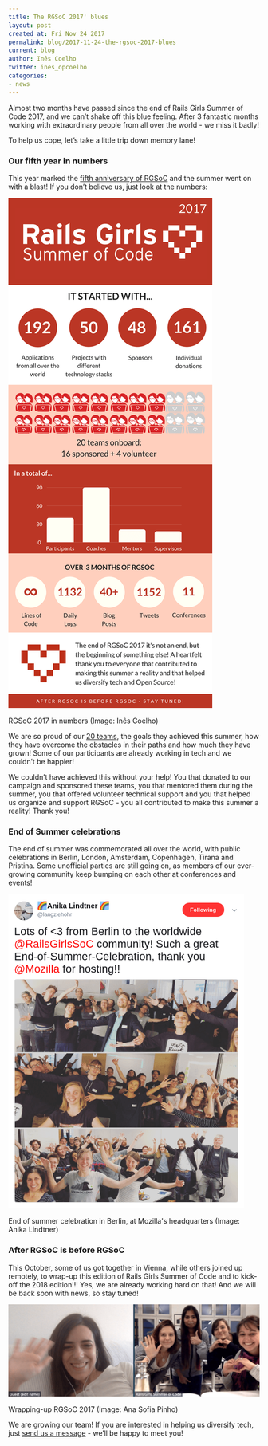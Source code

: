 ```yaml
---
title: The RGSoC 2017' blues
layout: post
created_at: Fri Nov 24 2017
permalink: blog/2017-11-24-the-rgsoc-2017-blues
current: blog
author: Inês Coelho
twitter: ines_opcoelho
categories:
- news
---
```


Almost two months have passed since the end of Rails Girls Summer of Code 2017, and we can’t shake off this blue feeling. After 3 fantastic months working with extraordinary people from all over the world - we miss it badly! 

To help us cope, let’s take a little trip down memory lane!

### Our fifth year in numbers

This year marked the [fifth anniversary of RGSoC](https://railsgirlssummerofcode.org/blog/2017-04-10-5yearsofrgsoc) and the summer went on with a blast! If you don’t believe us, just look at the numbers:

![2017 RGSoC infographic](/img/blog/2017/2017-11-22-infographic.png)
<div class="image-credits">RGSoC 2017 in numbers (Image: Inês Coelho)</div>

We are so proud of our [20 teams](https://railsgirlssummerofcode.org/blog/2017-05-22-teams-2017), the goals they achieved this summer, how they have overcome the obstacles in their paths and how much they have grown! Some of our participants are already working in tech and we couldn’t be happier! 

We couldn’t have achieved this without your help! You that donated to our campaign and sponsored these teams, you that mentored them during the summer, you that offered volunteer technical support and you that helped us organize and support RGSoC - you all contributed to make this summer a reality! Thank you!


### End of Summer celebrations

The end of summer was commemorated all over the world, with public celebrations in Berlin, London, Amsterdam, Copenhagen, Tirana and Pristina. Some unofficial parties are still going on, as members of our ever-growing community keep bumping on each other at conferences and events!

![End of Summer celebration 2017](/img/blog/2017/2017-11-22-end-of-summer-celebration.png)
<div class="image-credits">End of summer celebration in Berlin, at Mozilla's headquarters (Image: Anika Lindtner)</div>

### After RGSoC is before RGSoC

This October, some of us got together in Vienna, while others joined up remotely, to wrap-up this edition of Rails Girls Summer of Code and to kick-off the 2018 edition!!! Yes, we are already working hard on that! And we will be back soon with news, so stay tuned!

![RGSoC offsite 2017](/img/blog/2017/2017-11-22-offsite.png)
<div class="image-credits">Wrapping-up RGSoC 2017 (Image: Ana Sofia Pinho)</div>

We are growing our team! If you are interested in helping us diversify tech, just [send us a message](mailto:contact@rgsoc.org) - we’ll be happy to meet you!
